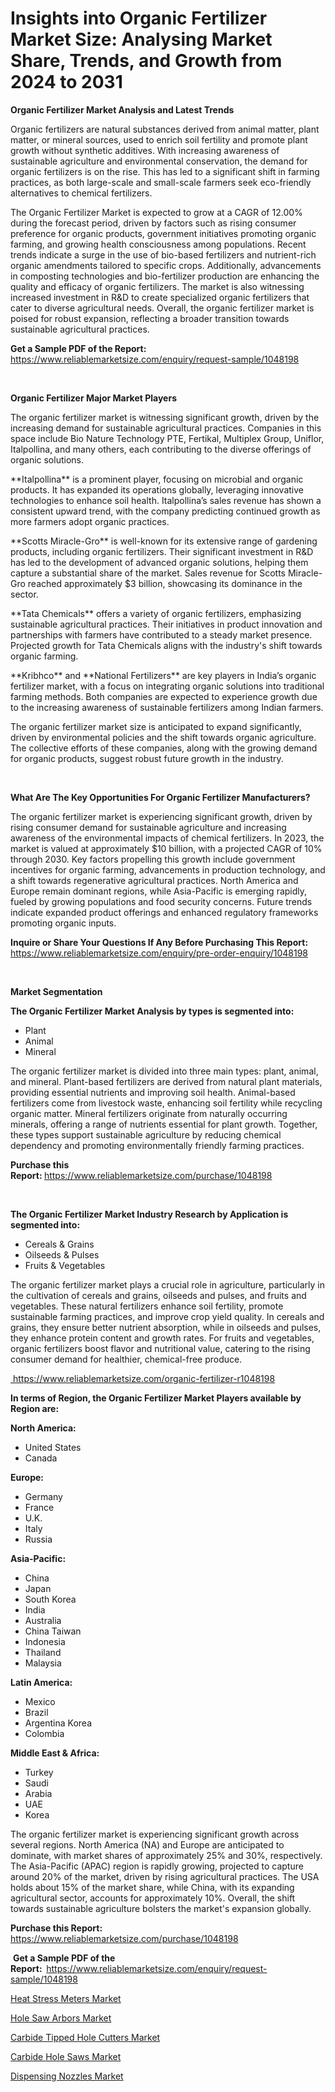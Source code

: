 <p><h1>Insights into Organic Fertilizer Market Size: Analysing Market Share, Trends, and Growth from 2024 to 2031</h1></p><p><strong>Organic Fertilizer Market Analysis and Latest Trends</strong></p>
<p><p>Organic fertilizers are natural substances derived from animal matter, plant matter, or mineral sources, used to enrich soil fertility and promote plant growth without synthetic additives. With increasing awareness of sustainable agriculture and environmental conservation, the demand for organic fertilizers is on the rise. This has led to a significant shift in farming practices, as both large-scale and small-scale farmers seek eco-friendly alternatives to chemical fertilizers.</p><p>The Organic Fertilizer Market is expected to grow at a CAGR of 12.00% during the forecast period, driven by factors such as rising consumer preference for organic products, government initiatives promoting organic farming, and growing health consciousness among populations. Recent trends indicate a surge in the use of bio-based fertilizers and nutrient-rich organic amendments tailored to specific crops. Additionally, advancements in composting technologies and bio-fertilizer production are enhancing the quality and efficacy of organic fertilizers. The market is also witnessing increased investment in R&D to create specialized organic fertilizers that cater to diverse agricultural needs. Overall, the organic fertilizer market is poised for robust expansion, reflecting a broader transition towards sustainable agricultural practices.</p></p>
<p><strong>Get a Sample PDF of the Report:&nbsp;</strong> <a href="https://www.reliablemarketsize.com/enquiry/request-sample/1048198?utm_campaign=1879&utm_medium=2&utm_source=Github&utm_content=ia&utm_term=17122024&utm_id=organic-fertilizer">https://www.reliablemarketsize.com/enquiry/request-sample/1048198</a></p>
<p>&nbsp;</p>
<p><strong>Organic Fertilizer Major Market Players</strong></p>
<p><p>The organic fertilizer market is witnessing significant growth, driven by the increasing demand for sustainable agricultural practices. Companies in this space include Bio Nature Technology PTE, Fertikal, Multiplex Group, Uniflor, Italpollina, and many others, each contributing to the diverse offerings of organic solutions.</p><p>**Italpollina** is a prominent player, focusing on microbial and organic products. It has expanded its operations globally, leveraging innovative technologies to enhance soil health. Italpollina’s sales revenue has shown a consistent upward trend, with the company predicting continued growth as more farmers adopt organic practices.</p><p>**Scotts Miracle-Gro** is well-known for its extensive range of gardening products, including organic fertilizers. Their significant investment in R&D has led to the development of advanced organic solutions, helping them capture a substantial share of the market. Sales revenue for Scotts Miracle-Gro reached approximately $3 billion, showcasing its dominance in the sector.</p><p>**Tata Chemicals** offers a variety of organic fertilizers, emphasizing sustainable agricultural practices. Their initiatives in product innovation and partnerships with farmers have contributed to a steady market presence. Projected growth for Tata Chemicals aligns with the industry's shift towards organic farming.</p><p>**Kribhco** and **National Fertilizers** are key players in India’s organic fertilizer market, with a focus on integrating organic solutions into traditional farming methods. Both companies are expected to experience growth due to the increasing awareness of sustainable fertilizers among Indian farmers.</p><p>The organic fertilizer market size is anticipated to expand significantly, driven by environmental policies and the shift towards organic agriculture. The collective efforts of these companies, along with the growing demand for organic products, suggest robust future growth in the industry.</p></p>
<p>&nbsp;</p>
<p><strong>What Are The Key Opportunities For Organic Fertilizer Manufacturers?</strong></p>
<p><p>The organic fertilizer market is experiencing significant growth, driven by rising consumer demand for sustainable agriculture and increasing awareness of the environmental impacts of chemical fertilizers. In 2023, the market is valued at approximately $10 billion, with a projected CAGR of 10% through 2030. Key factors propelling this growth include government incentives for organic farming, advancements in production technology, and a shift towards regenerative agricultural practices. North America and Europe remain dominant regions, while Asia-Pacific is emerging rapidly, fueled by growing populations and food security concerns. Future trends indicate expanded product offerings and enhanced regulatory frameworks promoting organic inputs.</p></p>
<p><strong>Inquire or Share Your Questions If Any Before Purchasing This Report:</strong> <a href="https://www.reliablemarketsize.com/enquiry/pre-order-enquiry/1048198?utm_campaign=1879&utm_medium=2&utm_source=Github&utm_content=ia&utm_term=17122024&utm_id=organic-fertilizer">https://www.reliablemarketsize.com/enquiry/pre-order-enquiry/1048198</a></p>
<p>&nbsp;</p>
<p><strong>Market Segmentation</strong></p>
<p><strong>The Organic Fertilizer Market Analysis by types is segmented into:</strong></p>
<p><ul><li>Plant</li><li>Animal</li><li>Mineral</li></ul></p>
<p><p>The organic fertilizer market is divided into three main types: plant, animal, and mineral. Plant-based fertilizers are derived from natural plant materials, providing essential nutrients and improving soil health. Animal-based fertilizers come from livestock waste, enhancing soil fertility while recycling organic matter. Mineral fertilizers originate from naturally occurring minerals, offering a range of nutrients essential for plant growth. Together, these types support sustainable agriculture by reducing chemical dependency and promoting environmentally friendly farming practices.</p></p>
<p><strong>Purchase this Report:&nbsp;</strong><a href="https://www.reliablemarketsize.com/purchase/1048198?utm_campaign=1879&utm_medium=2&utm_source=Github&utm_content=ia&utm_term=17122024&utm_id=organic-fertilizer">https://www.reliablemarketsize.com/purchase/1048198</a></p>
<p>&nbsp;</p>
<p><strong>The Organic Fertilizer Market Industry Research by Application is segmented into:</strong></p>
<p><ul><li>Cereals & Grains</li><li>Oilseeds & Pulses</li><li>Fruits & Vegetables</li></ul></p>
<p><p>The organic fertilizer market plays a crucial role in agriculture, particularly in the cultivation of cereals and grains, oilseeds and pulses, and fruits and vegetables. These natural fertilizers enhance soil fertility, promote sustainable farming practices, and improve crop yield quality. In cereals and grains, they ensure better nutrient absorption, while in oilseeds and pulses, they enhance protein content and growth rates. For fruits and vegetables, organic fertilizers boost flavor and nutritional value, catering to the rising consumer demand for healthier, chemical-free produce.</p></p>
<p><a href="https://www.reliablemarketsize.com/organic-fertilizer-r1048198?utm_campaign=1879&utm_medium=2&utm_source=Github&utm_content=ia&utm_term=17122024&utm_id=organic-fertilizer">&nbsp;https://www.reliablemarketsize.com/organic-fertilizer-r1048198</a></p>
<p><strong>In terms of Region, the Organic Fertilizer Market Players available by Region are:</strong></p>
<p>
    <p> <strong> North America: </strong>
        <ul>
            <li>United States</li>
            <li>Canada</li>
        </ul>
        </p> 
    <p> <strong> Europe: </strong>
        <ul>
            <li>Germany</li>
            <li>France</li>
            <li>U.K.</li>
            <li>Italy</li>
            <li>Russia</li>
        </ul>
        </p> 
    <p> <strong> Asia-Pacific: </strong>
        <ul>
            <li>China</li>
            <li>Japan</li>
            <li>South Korea</li>
            <li>India</li>
            <li>Australia</li>
            <li>China Taiwan</li>
            <li>Indonesia</li>
            <li>Thailand</li>
            <li>Malaysia</li>
        </ul>
        </p> 
    <p> <strong> Latin America: </strong>
        <ul>
            <li>Mexico</li>
            <li>Brazil</li>
            <li>Argentina Korea</li>
            <li>Colombia</li>
        </ul>
        </p> 
    <p> <strong> Middle East & Africa: </strong>
        <ul>
            <li>Turkey</li>
            <li>Saudi</li>
            <li>Arabia</li>
            <li>UAE</li>
            <li>Korea</li>
        </ul>
    </p>
    </p>
<p><p>The organic fertilizer market is experiencing significant growth across several regions. North America (NA) and Europe are anticipated to dominate, with market shares of approximately 25% and 30%, respectively. The Asia-Pacific (APAC) region is rapidly growing, projected to capture around 20% of the market, driven by rising agricultural practices. The USA holds about 15% of the market share, while China, with its expanding agricultural sector, accounts for approximately 10%. Overall, the shift towards sustainable agriculture bolsters the market's expansion globally.</p></p>
<p><strong>Purchase this Report: </strong><a href="https://www.reliablemarketsize.com/purchase/1048198?utm_campaign=1879&utm_medium=2&utm_source=Github&utm_content=ia&utm_term=17122024&utm_id=organic-fertilizer">https://www.reliablemarketsize.com/purchase/1048198</a></p>
<p>&nbsp;<strong>Get a Sample PDF of the Report:&nbsp;&nbsp;</strong><a href="https://www.reliablemarketsize.com/enquiry/request-sample/1048198?utm_campaign=1879&utm_medium=2&utm_source=Github&utm_content=ia&utm_term=17122024&utm_id=organic-fertilizer">https://www.reliablemarketsize.com/enquiry/request-sample/1048198</a></p>
<p><strong></strong></p>
<p><p><a href="https://www.linkedin.com/pulse/heat-stress-meters-market-outlook-strategic-insights-forecasted-nc1hf?utm_campaign=1879&utm_medium=2&utm_source=Github&utm_content=ia&utm_term=17122024&utm_id=organic-fertilizer">Heat Stress Meters Market</a></p><p><a href="https://www.linkedin.com/pulse/hole-saw-arbors-market-size-growth-108-cagr-from-2024-2031-cymxf?utm_campaign=1879&utm_medium=2&utm_source=Github&utm_content=ia&utm_term=17122024&utm_id=organic-fertilizer">Hole Saw Arbors Market</a></p><p><a href="https://www.linkedin.com/pulse/carbide-tipped-hole-cutters-market-size-growing-cagr-102-forecast-zk1kf?utm_campaign=1879&utm_medium=2&utm_source=Github&utm_content=ia&utm_term=17122024&utm_id=organic-fertilizer">Carbide Tipped Hole Cutters Market</a></p><p><a href="https://www.linkedin.com/pulse/informative-market-research-report-carbide-hole-saws-estimated-zdqgf?utm_campaign=1879&utm_medium=2&utm_source=Github&utm_content=ia&utm_term=17122024&utm_id=organic-fertilizer">Carbide Hole Saws Market</a></p><p><a href="https://www.linkedin.com/pulse/estimating-dispensing-nozzles-market-size-future-growth-potential-fjlbf?utm_campaign=1879&utm_medium=2&utm_source=Github&utm_content=ia&utm_term=17122024&utm_id=organic-fertilizer">Dispensing Nozzles Market</a></p></p>